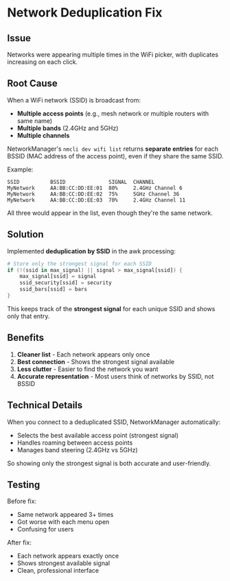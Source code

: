 # Network Deduplication Fix

## Issue
Networks were appearing multiple times in the WiFi picker, with duplicates increasing on each click.

## Root Cause
When a WiFi network (SSID) is broadcast from:
- **Multiple access points** (e.g., mesh network or multiple routers with same name)
- **Multiple bands** (2.4GHz and 5GHz)
- **Multiple channels**

NetworkManager's `nmcli dev wifi list` returns **separate entries** for each BSSID (MAC address of the access point), even if they share the same SSID.

Example:
```
SSID          BSSID              SIGNAL  CHANNEL
MyNetwork     AA:BB:CC:DD:EE:01  80%     2.4GHz Channel 6
MyNetwork     AA:BB:CC:DD:EE:02  75%     5GHz Channel 36
MyNetwork     AA:BB:CC:DD:EE:03  70%     2.4GHz Channel 11
```

All three would appear in the list, even though they're the same network.

## Solution
Implemented **deduplication by SSID** in the awk processing:

```awk
# Store only the strongest signal for each SSID
if (!(ssid in max_signal) || signal > max_signal[ssid]) {
    max_signal[ssid] = signal
    ssid_security[ssid] = security
    ssid_bars[ssid] = bars
}
```

This keeps track of the **strongest signal** for each unique SSID and shows only that entry.

## Benefits

1. **Cleaner list** - Each network appears only once
2. **Best connection** - Shows the strongest signal available
3. **Less clutter** - Easier to find the network you want
4. **Accurate representation** - Most users think of networks by SSID, not BSSID

## Technical Details

When you connect to a deduplicated SSID, NetworkManager automatically:
- Selects the best available access point (strongest signal)
- Handles roaming between access points
- Manages band steering (2.4GHz vs 5GHz)

So showing only the strongest signal is both accurate and user-friendly.

## Testing

Before fix:
- Same network appeared 3+ times
- Got worse with each menu open
- Confusing for users

After fix:
- Each network appears exactly once
- Shows strongest available signal
- Clean, professional interface
